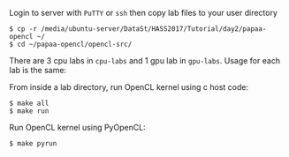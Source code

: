 Login to server with `PuTTY` or `ssh` then copy lab files to your user directory
```
$ cp -r /media/ubuntu-server/DataSt/HASS2017/Tutorial/day2/papaa-opencl ~/
$ cd ~/papaa-opencl/opencl-src/
```

There are 3 cpu labs in `cpu-labs` and 1 gpu lab in `gpu-labs`. Usage for each lab is the same:

From inside a lab directory, run OpenCL kernel using c host code:
```
$ make all
$ make run
```
Run OpenCL kernel using PyOpenCL:
```
$ make pyrun
```

